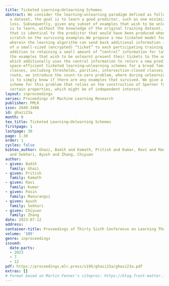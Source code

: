 ```yaml
---
title: Ticketed Learning–Unlearning Schemes
abstract: We consider the learning–unlearning paradigm defined as follows. First given
  a dataset, the goal is to learn a good predictor, such as one minimizing a certain
  loss. Subsequently, given any subset of examples that wish to be unlearnt, the goal
  is to learn, without the knowledge of the original training dataset, a good predictor
  that is identical to the predictor that would have been produced when learning from
  scratch on the surviving examples.We propose a new ticketed model for learning–unlearning
  wherein the learning algorithm can send back additional information in the form
  of a small-sized (encrypted) “ticket” to each participating training example, in
  addition to retaining a small amount of “central” information for later. Subsequently,
  the examples that wish to be unlearnt present their tickets to the unlearning algorithm,
  which additionally uses the central information to return a new predictor. We provide
  space-efficient ticketed learning–unlearning schemes for a broad family of concept
  classes, including thresholds, parities, intersection-closed classes, among others.En
  route, we introduce the count-to-zero problem, where during unlearning, the goal
  is to simply know if there are any examples that survived. We give a ticketed learning–unlearning
  scheme for this problem that relies on the construction of Sperner families with
  certain properties, which might be of independent interest.
layout: inproceedings
series: Proceedings of Machine Learning Research
publisher: PMLR
issn: 2640-3498
id: ghazi23a
month: 0
tex_title: Ticketed Learning–Unlearning Schemes
firstpage: 1
lastpage: 30
page: 1-30
order: 1
cycles: false
bibtex_author: Ghazi, Badih and Kamath, Pritish and Kumar, Ravi and Manurangsi, Pasin
  and Sekhari, Ayush and Zhang, Chiyuan
author:
- given: Badih
  family: Ghazi
- given: Pritish
  family: Kamath
- given: Ravi
  family: Kumar
- given: Pasin
  family: Manurangsi
- given: Ayush
  family: Sekhari
- given: Chiyuan
  family: Zhang
date: 2023-07-12
address: 
container-title: Proceedings of Thirty Sixth Conference on Learning Theory
volume: '195'
genre: inproceedings
issued:
  date-parts:
  - 2023
  - 7
  - 12
pdf: https://proceedings.mlr.press/v195/ghazi23a/ghazi23a.pdf
extras: []
# Format based on Martin Fenner's citeproc: https://blog.front-matter.io/posts/citeproc-yaml-for-bibliographies/
---
```

